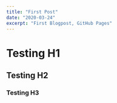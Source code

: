 ```yaml
---
title: "First Post"
date: "2020-03-24"
excerpt: "First Blogpost, GitHub Pages"
---
```


# Testing H1

## Testing H2

### Testing H3
